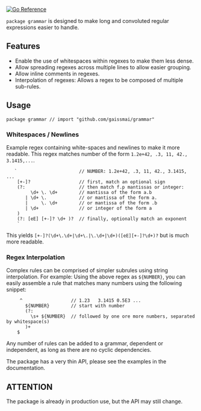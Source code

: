 [![Go Reference](https://pkg.go.dev/badge/github.com/gaissmai/grammar.svg)](https://pkg.go.dev/github.com/gaissmai/grammar)


`package grammar` is designed to make long and convoluted regular expressions easier to handle. 

## Features
* Enable the use of whitespaces within regexes to make them less dense.
* Allow spreading regexes across multiple lines to allow easier grouping. 
* Allow inline comments in regexes.
* Interpolation of regexes: Allows a regex to be composed of multiple sub-rules. 

## Usage

```
package grammar // import "github.com/gaissmai/grammar"
```
### Whitespaces / Newlines
Example regex containing white-spaces and newlines to make it more readable. 
This regex matches number of the form `1.2e+42, .3, 11, 42., 3.1415,...`. 
```
   `                       // NUMBER: 1.2e+42, .3, 11, 42., 3.1415, ...
    [+-]?                  // first, match an optional sign
    (?:                    // then match f.p mantissas or integer:
         \d+ \. \d+        // mantissa of the form a.b
       | \d+ \.            // or mantissa of the form a.
       |     \. \d+        // or mantissa of the form .b
       | \d+               // or integer of the form a
    )
    (?: [eE] [+-]? \d+ )?  // finally, optionally match an exponent
    `
```
This yields `[+-]?(\d+\.\d+|\d+\.|\.\d+|\d+)([eE][+-]?\d+)?` but is much more readable. 

### Regex Interpolation
Complex rules can be comprised of simpler subrules using string interpolation.
For example: Using the above regex as `${NUMBER}`, you can easily assemble a rule
that matches many numbers using the following snippet:

```
     ^                  // 1.23   3.1415 0.5E3 ...
       ${NUMBER}        // start with number
       (?:
         \s+ ${NUMBER}  // followed by one ore more numbers, separated by whitespace(s)
       )+
    $
```

Any number of rules can be added to a grammar, dependent or independent,
as long as there are no cyclic dependencies.

The package has a very thin API, please see the examples in the documentation.

## ATTENTION

The package is already in production use, but the API may still change.
